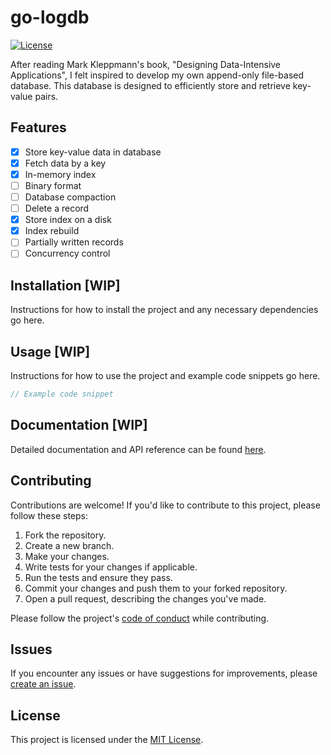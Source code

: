 # go-logdb

[![License](https://img.shields.io/badge/License-MIT-blue.svg)](LICENSE)

After reading Mark Kleppmann's book, "Designing Data-Intensive Applications", I felt inspired to develop my own
append-only file-based database. This database is designed to efficiently store and retrieve key-value pairs.

## Features

- [x] Store key-value data in database
- [x] Fetch data by a key
- [x] In-memory index
- [ ] Binary format
- [ ] Database compaction
- [ ] Delete a record
- [x] Store index on a disk
- [x] Index rebuild
- [ ] Partially written records
- [ ] Concurrency control

## Installation \[WIP\]

Instructions for how to install the project and any necessary dependencies go here.

## Usage \[WIP\]

Instructions for how to use the project and example code snippets go here.

```go
// Example code snippet
```

## Documentation \[WIP\]

Detailed documentation and API reference can be found [here](https://github.com/albanul/go-logdb/wiki).

## Contributing

Contributions are welcome! If you'd like to contribute to this project, please follow these steps:

1. Fork the repository.
2. Create a new branch.
3. Make your changes.
4. Write tests for your changes if applicable.
5. Run the tests and ensure they pass.
6. Commit your changes and push them to your forked repository.
7. Open a pull request, describing the changes you've made.

Please follow the project's [code of conduct](code_of_conduct) while contributing.

## Issues

If you encounter any issues or have suggestions for improvements,
please [create an issue](https://github.com/albanul/go-logdb/issues).

## License

This project is licensed under the [MIT License](LICENSE.md).